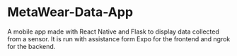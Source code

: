 # MetaWear-Data-App
A mobile app made with React Native and Flask to display data collected from a sensor. It is run with assistance form Expo for the frontend and ngrok for the backend.
